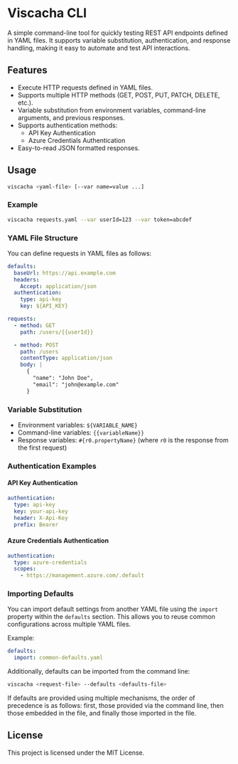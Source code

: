 # Viscacha CLI

A simple command-line tool for quickly testing REST API endpoints defined in YAML files. It supports variable substitution, authentication, and response handling, making it easy to automate and test API interactions.

## Features

- Execute HTTP requests defined in YAML files.
- Supports multiple HTTP methods (GET, POST, PUT, PATCH, DELETE, etc.).
- Variable substitution from environment variables, command-line arguments, and previous responses.
- Supports authentication methods:
  - API Key Authentication
  - Azure Credentials Authentication
- Easy-to-read JSON formatted responses.

## Usage

```bash
viscacha <yaml-file> [--var name=value ...]
```

### Example

```bash
viscacha requests.yaml --var userId=123 --var token=abcdef
```

### YAML File Structure

You can define requests in YAML files as follows:

```yaml
defaults:
  baseUrl: https://api.example.com
  headers:
    Accept: application/json
  authentication:
    type: api-key
    key: ${API_KEY}

requests:
  - method: GET
    path: /users/{{userId}}

  - method: POST
    path: /users
    contentType: application/json
    body: |
      {
        "name": "John Doe",
        "email": "john@example.com"
      }
```

### Variable Substitution

- Environment variables: `${VARIABLE_NAME}`
- Command-line variables: `{{variableName}}`
- Response variables: `#{r0.propertyName}` (where `r0` is the response from the first request)

### Authentication Examples

#### API Key Authentication

```yaml
authentication:
  type: api-key
  key: your-api-key
  header: X-Api-Key
  prefix: Bearer
```

#### Azure Credentials Authentication

```yaml
authentication:
  type: azure-credentials
  scopes:
    - https://management.azure.com/.default
```

### Importing Defaults

You can import default settings from another YAML file using the `import` property within the `defaults` section. This allows you to reuse common configurations across multiple YAML files.

Example:
```yaml
defaults:
  import: common-defaults.yaml
```

Additionally, defaults can be imported from the command line:

```bash
viscacha <request-file> --defaults <defaults-file>
```

If defaults are provided using multiple mechanisms, the order of precedence is as follows: first, those provided via the command line, then those embedded in the file, and finally those imported in the file.

## License

This project is licensed under the MIT License.
